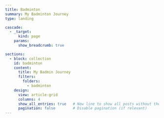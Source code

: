 ```yaml
---
title: Badminton
summary: My Badminton Journey
type: landing

cascade:
  - _target:
      kind: page
    params:
      show_breadcrumb: true

sections:
  - block: collection
    id: badminton
    content:
      title: My Badmin Journey
      filters:
        folders:
          - badminton
    design:
      view: article-grid
      columns: 4
      show_all_entries: true   # New line to show all posts without the "See All" button
      pagination: false        # Disable pagination (if relevant)
---
```

